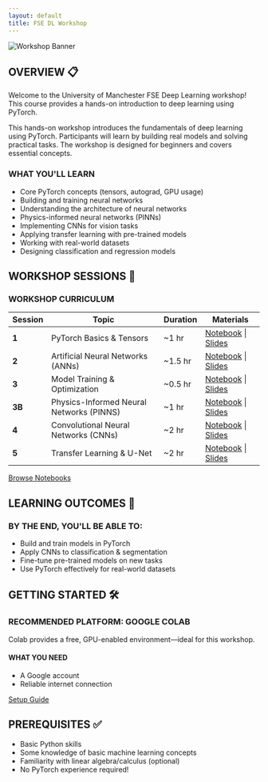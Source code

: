 ```yaml
---
layout: default
title: FSE DL Workshop
---
```


![Workshop Banner](https://i.imgur.com/mTltzAc.png)

## OVERVIEW 📋
Welcome to the University of Manchester FSE Deep Learning workshop! This course provides a hands-on introduction to deep learning using PyTorch.

This hands-on workshop introduces the fundamentals of deep learning using PyTorch. Participants will learn by building real models and solving practical tasks. The workshop is designed for beginners and covers essential concepts.

<div class="card">
  <h3>WHAT YOU'LL LEARN</h3>
  <ul>
    <li>Core PyTorch concepts (tensors, autograd, GPU usage)</li>
    <li>Building and training neural networks</li>
    <li>Understanding the architecture of neural networks</li>
    <li>Physics-informed neural networks (PINNs)</li>
    <li>Implementing CNNs for vision tasks</li>
    <li>Applying transfer learning with pre-trained models</li>
    <li>Working with real-world datasets</li>
    <li>Designing classification and regression models</li>
  </ul>
</div>

## WORKSHOP SESSIONS 🧠

<div class="notebook-browser">
  <div class="notebook-card">
    <div class="notebook-header">
      <h3>WORKSHOP CURRICULUM</h3>
    </div>
    <div class="notebook-content">
      <table>
        <thead>
          <tr>
            <th>Session</th>
            <th>Topic</th>
            <th>Duration</th>
            <th>Materials</th>
          </tr>
        </thead>
        <tbody>
          <tr>
            <td><strong>1</strong></td>
            <td>PyTorch Basics & Tensors</td>
            <td>~1 hr</td>
            <td>
              <a href="{{ site.baseurl }}/notebooks/session1">Notebook</a> | 
              <a href="{{ site.baseurl }}/slides/SE01_FSE_DL_WORKSHOP.pdf" target="_blank"><i class="fas fa-file-pdf"></i> Slides</a>
            </td>
          </tr>
          <tr>
            <td><strong>2</strong></td>
            <td>Artificial Neural Networks (ANNs)</td>
            <td>~1.5 hr</td>
            <td>
              <a href="{{ site.baseurl }}/notebooks/session2">Notebook</a> | 
              <a href="{{ site.baseurl }}/slides/SE02_FSE_DL_WORKSHOP.pdf" target="_blank"><i class="fas fa-file-pdf"></i> Slides</a>
            </td>
          </tr>
          <tr>
            <td><strong>3</strong></td>
            <td>Model Training & Optimization</td>
            <td>~0.5 hr</td>
            <td>
              <a href="{{ site.baseurl }}/notebooks/session3b">Notebook</a> | 
              <a href="{{ site.baseurl }}/slides/SE03B_FSE_DL_WORKSHOP.pdf" target="_blank"><i class="fas fa-file-pdf"></i> Slides</a>
            </td>
          </tr>
          <tr>
            <td><strong>3B</strong></td>
            <td>Physics-Informed Neural Networks (PINNS) </td>
            <td>~1 hr</td>
            <td>
              <a href="{{ site.baseurl }}/notebooks/session3b">Notebook</a> | 
              <a href="{{ site.baseurl }}/slides/SE03B_FSE_DL_WORKSHOP.pdf" target="_blank"><i class="fas fa-file-pdf"></i> Slides</a>
            </td>
          </tr>
          <tr>
            <td><strong>4</strong></td>
            <td>Convolutional Neural Networks (CNNs)</td>
            <td>~2 hr</td>
            <td>
              <a href="{{ site.baseurl }}/notebooks/session4">Notebook</a> | 
              <a href="{{ site.baseurl }}/slides/SE04_FSE_DL_WORKSHOP.pdf" target="_blank"><i class="fas fa-file-pdf"></i> Slides</a>
            </td>
          </tr>
          <tr>
            <td><strong>5</strong></td>
            <td>Transfer Learning & U-Net</td>
            <td>~2 hr</td>
            <td>
              <a href="{{ site.baseurl }}/notebooks/session5">Notebook</a> | 
              <a href="{{ site.baseurl }}/slides/SE05_FSE_DL_WORKSHOP.pdf" target="_blank"><i class="fas fa-file-pdf"></i> Slides</a>
            </td>
          </tr>
        </tbody>
      </table>
    </div>
    <div class="notebook-footer">
      <a href="{{ site.baseurl }}/pages/workshop-sessions" class="colab-button">
        Browse Notebooks
      </a>
    </div>
  </div>
</div>

## LEARNING OUTCOMES 🎯

<div class="card">
  <h3>BY THE END, YOU'LL BE ABLE TO:</h3>
  <ul>
    <li>Build and train models in PyTorch</li>
    <li>Apply CNNs to classification & segmentation</li>
    <li>Fine-tune pre-trained models on new tasks</li>
    <li>Use PyTorch effectively for real-world datasets</li>
  </ul>
</div>

## GETTING STARTED 🛠️

<div class="card">
  <h3>RECOMMENDED PLATFORM: GOOGLE COLAB</h3>
  <p>Colab provides a free, GPU-enabled environment—ideal for this workshop.</p>
  
  <h4>WHAT YOU NEED</h4>
  <ul>
    <li>A Google account</li>
    <li>Reliable internet connection</li>
  </ul>
  
  <div class="notebook-footer">
    <a href="{{ site.baseurl }}/pages/setup-guide" class="colab-button">
      Setup Guide
    </a>
  </div>
</div>

## PREREQUISITES ✅

<div class="card">
  <ul>
    <li>Basic Python skills <i class="fab fa-python"></i> </li>
      <li>Some knowledge of basic machine learning concepts</li>
      <li>Familiarity with linear algebra/calculus (optional)</li>
      <li>No PyTorch experience required!</li>
  </ul>
</div>